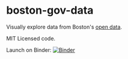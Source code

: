 # boston-gov-data

Visually explore data from Boston's [open data](http://data.boston.gov/).

MIT Licensed code.

Launch on Binder: [![Binder](http://mybinder.org/badge.svg)](http://mybinder.org:/repo/ericmjl/boston-gov-data)
